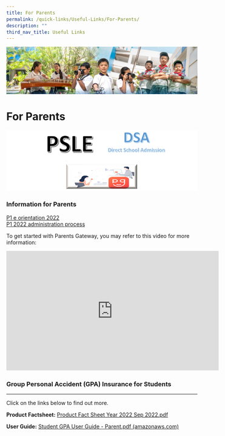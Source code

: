 ```yaml
---
title: For Parents
permalink: /quick-links/Useful-Links/For-Parents/
description: ""
third_nav_title: Useful Links
---
```

![](/images/AboutUs.jpg)


For Parents
===========

![](/images/ForParent.png)

### **Information for Parents**

[P1 e orientation 2022](https://tampinespri.moe.edu.sg/for-parents/p1-e-orientation-2022)  
[P1 2022 administration process](https://tampinespri.moe.edu.sg/for-parents/p1-2022-administration-process)  

To get started with Parents Gateway, you may refer to this video for more information:

<iframe width="560" height="315" src="https://www.youtube.com/embed/tW9jwyuovOo" title="YouTube video player" frameborder="0" allow="accelerometer; autoplay; clipboard-write; encrypted-media; gyroscope; picture-in-picture" allowfullscreen></iframe>


### **Group Personal Accident (GPA) Insurance for Students**
----------------------------------------------------

Click on the links below to find out more.  
  
<b>Product Factsheet:</b> [Product Fact Sheet Year 2022 Sep 2022.pdf](/files/Product%20Fact%20Sheet%20Year%202022%20Sep%202022.pdf)

<b>User Guide:</b> [Student GPA User Guide - Parent.pdf (amazonaws.com)](/files/StudentGPAUserGuide-Parent.pdf)